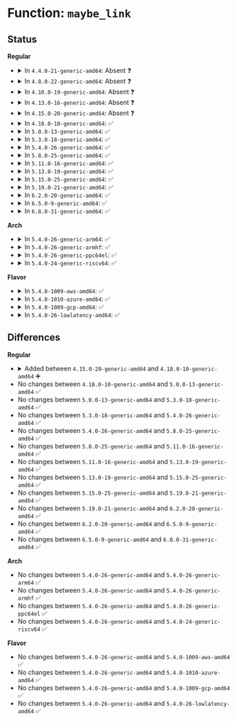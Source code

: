 # Function: <code>maybe_link</code>

## Status
<b>Regular</b>
<ul>
<li>
<details>
<summary>In <code>4.4.0-21-generic-amd64</code>: Absent ❓</summary>

```json
{
  "name": "maybe_link",
  "collision_type": "Unique Static",
  "inline_type": "Selective",
  "funcs": [
    {
      "addr": 18446744071594952000,
      "name": "maybe_link",
      "external": false,
      "loc": "init/initramfs.c:302",
      "file": "init/initramfs.c",
      "inline": "not declared, inlined",
      "caller_inline": [
        "init/initramfs.c:do_name",
        "init/initramfs.c:do_name"
      ],
      "caller_func": [
        "init/initramfs.c:do_name",
        "init/initramfs.c:do_name"
      ]
    }
  ],
  "symbols": [
    {
      "addr": 18446744071594952000,
      "name": "maybe_link.part.3",
      "section": ".init.text",
      "bind": "STB_LOCAL",
      "size": 270
    }
  ]
}
```
</details>
</li>
<li>
<details>
<summary>In <code>4.8.0-22-generic-amd64</code>: Absent ❓</summary>

```json
{
  "name": "maybe_link",
  "collision_type": "Unique Static",
  "inline_type": "Selective",
  "funcs": [
    {
      "addr": 18446744071595116916,
      "name": "maybe_link",
      "external": false,
      "loc": "init/initramfs.c:302",
      "file": "init/initramfs.c",
      "inline": "not declared, inlined",
      "caller_inline": [
        "init/initramfs.c:do_name",
        "init/initramfs.c:do_name"
      ],
      "caller_func": [
        "init/initramfs.c:do_name",
        "init/initramfs.c:do_name"
      ]
    }
  ],
  "symbols": [
    {
      "addr": 18446744071595115770,
      "name": "maybe_link.part.3",
      "section": ".init.text",
      "bind": "STB_LOCAL",
      "size": 269
    }
  ]
}
```
</details>
</li>
<li>
<details>
<summary>In <code>4.10.0-19-generic-amd64</code>: Absent ❓</summary>

```json
{
  "name": "maybe_link",
  "collision_type": "Unique Static",
  "inline_type": "Selective",
  "funcs": [
    {
      "addr": 18446744071595359621,
      "name": "maybe_link",
      "external": false,
      "loc": "init/initramfs.c:302",
      "file": "init/initramfs.c",
      "inline": "not declared, inlined",
      "caller_inline": [
        "init/initramfs.c:do_name",
        "init/initramfs.c:do_name"
      ],
      "caller_func": [
        "init/initramfs.c:do_name",
        "init/initramfs.c:do_name"
      ]
    }
  ],
  "symbols": [
    {
      "addr": 18446744071595358844,
      "name": "maybe_link.part.5",
      "section": ".init.text",
      "bind": "STB_LOCAL",
      "size": 269
    }
  ]
}
```
</details>
</li>
<li>
<details>
<summary>In <code>4.13.0-16-generic-amd64</code>: Absent ❓</summary>

```json
{
  "name": "maybe_link",
  "collision_type": "Unique Static",
  "inline_type": "Selective",
  "funcs": [
    {
      "addr": 18446744071596277546,
      "name": "maybe_link",
      "external": false,
      "loc": "init/initramfs.c:303",
      "file": "init/initramfs.c",
      "inline": "not declared, inlined",
      "caller_inline": [
        "init/initramfs.c:do_name",
        "init/initramfs.c:do_name"
      ],
      "caller_func": [
        "init/initramfs.c:do_name",
        "init/initramfs.c:do_name"
      ]
    }
  ],
  "symbols": [
    {
      "addr": 18446744071596275638,
      "name": "maybe_link.part.5",
      "section": ".init.text",
      "bind": "STB_LOCAL",
      "size": 274
    }
  ]
}
```
</details>
</li>
<li>
<details>
<summary>In <code>4.15.0-20-generic-amd64</code>: Absent ❓</summary>

```json
{
  "name": "maybe_link",
  "collision_type": "Unique Static",
  "inline_type": "Selective",
  "funcs": [
    {
      "addr": 18446744071602593578,
      "name": "maybe_link",
      "external": false,
      "loc": "init/initramfs.c:304",
      "file": "init/initramfs.c",
      "inline": "not declared, inlined",
      "caller_inline": [
        "init/initramfs.c:do_name",
        "init/initramfs.c:do_name"
      ],
      "caller_func": [
        "init/initramfs.c:do_name",
        "init/initramfs.c:do_name"
      ]
    }
  ],
  "symbols": [
    {
      "addr": 18446744071602591670,
      "name": "maybe_link.part.5",
      "section": ".init.text",
      "bind": "STB_LOCAL",
      "size": 274
    }
  ]
}
```
</details>
</li>
<li>
<details>
<summary>In <code>4.18.0-10-generic-amd64</code>: ✅</summary>

```c
int maybe_link()
```

```json
{
  "name": "maybe_link",
  "collision_type": "Unique Static",
  "inline_type": "No",
  "funcs": [
    {
      "addr": 18446744071602760636,
      "name": "maybe_link",
      "external": false,
      "loc": "init/initramfs.c:304",
      "file": "init/initramfs.c",
      "inline": "seen, unknown",
      "caller_inline": [],
      "caller_func": [
        "init/initramfs.c:do_name",
        "init/initramfs.c:do_name"
      ]
    }
  ],
  "symbols": [
    {
      "addr": 18446744071602760636,
      "name": "maybe_link",
      "section": ".init.text",
      "bind": "STB_LOCAL",
      "size": 297
    }
  ]
}
```
</details>
</li>
<li>
<details>
<summary>In <code>5.0.0-13-generic-amd64</code>: ✅</summary>

```c
int maybe_link()
```

```json
{
  "name": "maybe_link",
  "collision_type": "Unique Static",
  "inline_type": "No",
  "funcs": [
    {
      "addr": 18446744071604554751,
      "name": "maybe_link",
      "external": false,
      "loc": "init/initramfs.c:306",
      "file": "init/initramfs.c",
      "inline": "seen, unknown",
      "caller_inline": [],
      "caller_func": [
        "init/initramfs.c:do_name",
        "init/initramfs.c:do_name"
      ]
    }
  ],
  "symbols": [
    {
      "addr": 18446744071604554751,
      "name": "maybe_link",
      "section": ".init.text",
      "bind": "STB_LOCAL",
      "size": 313
    }
  ]
}
```
</details>
</li>
<li>
<details>
<summary>In <code>5.3.0-18-generic-amd64</code>: ✅</summary>

```c
int maybe_link()
```

```json
{
  "name": "maybe_link",
  "collision_type": "Unique Static",
  "inline_type": "No",
  "funcs": [
    {
      "addr": 18446744071604649025,
      "name": "maybe_link",
      "external": false,
      "loc": "init/initramfs.c:306",
      "file": "init/initramfs.c",
      "inline": "seen, unknown",
      "caller_inline": [],
      "caller_func": [
        "init/initramfs.c:do_name",
        "init/initramfs.c:do_name"
      ]
    }
  ],
  "symbols": [
    {
      "addr": 18446744071604649025,
      "name": "maybe_link",
      "section": ".init.text",
      "bind": "STB_LOCAL",
      "size": 328
    }
  ]
}
```
</details>
</li>
<li>
<details>
<summary>In <code>5.4.0-26-generic-amd64</code>: ✅</summary>

```c
int maybe_link()
```

```json
{
  "name": "maybe_link",
  "collision_type": "Unique Static",
  "inline_type": "No",
  "funcs": [
    {
      "addr": 18446744071604661286,
      "name": "maybe_link",
      "external": false,
      "loc": "init/initramfs.c:306",
      "file": "init/initramfs.c",
      "inline": "seen, unknown",
      "caller_inline": [],
      "caller_func": [
        "init/initramfs.c:do_name",
        "init/initramfs.c:do_name"
      ]
    }
  ],
  "symbols": [
    {
      "addr": 18446744071604661286,
      "name": "maybe_link",
      "section": ".init.text",
      "bind": "STB_LOCAL",
      "size": 328
    }
  ]
}
```
</details>
</li>
<li>
<details>
<summary>In <code>5.8.0-25-generic-amd64</code>: ✅</summary>

```c
int maybe_link()
```

```json
{
  "name": "maybe_link",
  "collision_type": "Unique Static",
  "inline_type": "No",
  "funcs": [
    {
      "addr": 18446744071609013367,
      "name": "maybe_link",
      "external": false,
      "loc": "init/initramfs.c:307",
      "file": "init/initramfs.c",
      "inline": "seen, unknown",
      "caller_inline": [],
      "caller_func": [
        "init/initramfs.c:do_name",
        "init/initramfs.c:do_name"
      ]
    }
  ],
  "symbols": [
    {
      "addr": 18446744071609013367,
      "name": "maybe_link",
      "section": ".init.text",
      "bind": "STB_LOCAL",
      "size": 123
    }
  ]
}
```
</details>
</li>
<li>
<details>
<summary>In <code>5.11.0-16-generic-amd64</code>: ✅</summary>

```c
int maybe_link()
```

```json
{
  "name": "maybe_link",
  "collision_type": "Unique Static",
  "inline_type": "No",
  "funcs": [
    {
      "addr": 18446744071612073539,
      "name": "maybe_link",
      "external": false,
      "loc": "init/initramfs.c:309",
      "file": "init/initramfs.c",
      "inline": "seen, unknown",
      "caller_inline": [],
      "caller_func": [
        "init/initramfs.c:do_name",
        "init/initramfs.c:do_name"
      ]
    }
  ],
  "symbols": [
    {
      "addr": 18446744071612073539,
      "name": "maybe_link",
      "section": ".init.text",
      "bind": "STB_LOCAL",
      "size": 110
    }
  ]
}
```
</details>
</li>
<li>
<details>
<summary>In <code>5.13.0-19-generic-amd64</code>: ✅</summary>

```c
int maybe_link()
```

```json
{
  "name": "maybe_link",
  "collision_type": "Unique Static",
  "inline_type": "No",
  "funcs": [
    {
      "addr": 18446744071614211764,
      "name": "maybe_link",
      "external": false,
      "loc": "init/initramfs.c:321",
      "file": "init/initramfs.c",
      "inline": "seen, unknown",
      "caller_inline": [],
      "caller_func": [
        "init/initramfs.c:do_name",
        "init/initramfs.c:do_name"
      ]
    }
  ],
  "symbols": [
    {
      "addr": 18446744071614211764,
      "name": "maybe_link",
      "section": ".init.text",
      "bind": "STB_LOCAL",
      "size": 110
    }
  ]
}
```
</details>
</li>
<li>
<details>
<summary>In <code>5.15.0-25-generic-amd64</code>: ✅</summary>

```c
int maybe_link()
```

```json
{
  "name": "maybe_link",
  "collision_type": "Unique Static",
  "inline_type": "No",
  "funcs": [
    {
      "addr": 18446744071615130508,
      "name": "maybe_link",
      "external": false,
      "loc": "init/initramfs.c:322",
      "file": "init/initramfs.c",
      "inline": "seen, unknown",
      "caller_inline": [],
      "caller_func": [
        "init/initramfs.c:do_name",
        "init/initramfs.c:do_name"
      ]
    }
  ],
  "symbols": [
    {
      "addr": 18446744071615130508,
      "name": "maybe_link",
      "section": ".init.text",
      "bind": "STB_LOCAL",
      "size": 110
    }
  ]
}
```
</details>
</li>
<li>
<details>
<summary>In <code>5.19.0-21-generic-amd64</code>: ✅</summary>

```c
int maybe_link()
```

```json
{
  "name": "maybe_link",
  "collision_type": "Unique Static",
  "inline_type": "No",
  "funcs": [
    {
      "addr": 18446744071616893762,
      "name": "maybe_link",
      "external": false,
      "loc": "init/initramfs.c:348",
      "file": "init/initramfs.c",
      "inline": "seen, unknown",
      "caller_inline": [],
      "caller_func": [
        "init/initramfs.c:do_name",
        "init/initramfs.c:do_name"
      ]
    }
  ],
  "symbols": [
    {
      "addr": 18446744071616893762,
      "name": "maybe_link",
      "section": ".init.text",
      "bind": "STB_LOCAL",
      "size": 138
    }
  ]
}
```
</details>
</li>
<li>
<details>
<summary>In <code>6.2.0-20-generic-amd64</code>: ✅</summary>

```c
int maybe_link()
```

```json
{
  "name": "maybe_link",
  "collision_type": "Unique Static",
  "inline_type": "No",
  "funcs": [
    {
      "addr": 18446744071627484528,
      "name": "maybe_link",
      "external": false,
      "loc": "init/initramfs.c:348",
      "file": "init/initramfs.c",
      "inline": "seen, unknown",
      "caller_inline": [],
      "caller_func": [
        "init/initramfs.c:do_name",
        "init/initramfs.c:do_name"
      ]
    }
  ],
  "symbols": [
    {
      "addr": 18446744071627484528,
      "name": "maybe_link",
      "section": ".init.text",
      "bind": "STB_LOCAL",
      "size": 141
    }
  ]
}
```
</details>
</li>
<li>
<details>
<summary>In <code>6.5.0-9-generic-amd64</code>: ✅</summary>

```c
int maybe_link()
```

```json
{
  "name": "maybe_link",
  "collision_type": "Unique Static",
  "inline_type": "No",
  "funcs": [
    {
      "addr": 18446744071619228560,
      "name": "maybe_link",
      "external": false,
      "loc": "init/initramfs.c:342",
      "file": "init/initramfs.c",
      "inline": "seen, unknown",
      "caller_inline": [],
      "caller_func": [
        "init/initramfs.c:do_name",
        "init/initramfs.c:do_name"
      ]
    }
  ],
  "symbols": [
    {
      "addr": 18446744071619228560,
      "name": "maybe_link",
      "section": ".init.text",
      "bind": "STB_LOCAL",
      "size": 141
    }
  ]
}
```
</details>
</li>
<li>
<details>
<summary>In <code>6.8.0-31-generic-amd64</code>: ✅</summary>

```c
int maybe_link()
```

```json
{
  "name": "maybe_link",
  "collision_type": "Unique Static",
  "inline_type": "No",
  "funcs": [
    {
      "addr": 18446744071621518240,
      "name": "maybe_link",
      "external": false,
      "loc": "init/initramfs.c:342",
      "file": "init/initramfs.c",
      "inline": "seen, unknown",
      "caller_inline": [],
      "caller_func": [
        "init/initramfs.c:do_name",
        "init/initramfs.c:do_name"
      ]
    }
  ],
  "symbols": [
    {
      "addr": 18446744071621518240,
      "name": "maybe_link",
      "section": ".init.text",
      "bind": "STB_LOCAL",
      "size": 141
    }
  ]
}
```
</details>
</li>
</ul>
<b>Arch</b>
<ul>
<li>
<details>
<summary>In <code>5.4.0-26-generic-arm64</code>: ✅</summary>

```c
int maybe_link()
```

```json
{
  "name": "maybe_link",
  "collision_type": "Unique Static",
  "inline_type": "No",
  "funcs": [
    {
      "addr": 18446603336510811880,
      "name": "maybe_link",
      "external": false,
      "loc": "init/initramfs.c:306",
      "file": "init/initramfs.c",
      "inline": "seen, unknown",
      "caller_inline": [],
      "caller_func": [
        "init/initramfs.c:do_name",
        "init/initramfs.c:do_name"
      ]
    }
  ],
  "symbols": [
    {
      "addr": 18446603336510811880,
      "name": "maybe_link",
      "section": ".init.text",
      "bind": "STB_LOCAL",
      "size": 348
    }
  ]
}
```
</details>
</li>
<li>
<details>
<summary>In <code>5.4.0-26-generic-armhf</code>: ✅</summary>

```c
int maybe_link()
```

```json
{
  "name": "maybe_link",
  "collision_type": "Unique Static",
  "inline_type": "No",
  "funcs": [
    {
      "addr": 3243257832,
      "name": "maybe_link",
      "external": false,
      "loc": "init/initramfs.c:306",
      "file": "init/initramfs.c",
      "inline": "seen, unknown",
      "caller_inline": [],
      "caller_func": [
        "init/initramfs.c:do_name",
        "init/initramfs.c:do_name"
      ]
    }
  ],
  "symbols": [
    {
      "addr": 3243257832,
      "name": "maybe_link",
      "section": ".init.text",
      "bind": "STB_LOCAL",
      "size": 336
    }
  ]
}
```
</details>
</li>
<li>
<details>
<summary>In <code>5.4.0-26-generic-ppc64el</code>: ✅</summary>

```c
int maybe_link()
```

```json
{
  "name": "maybe_link",
  "collision_type": "Unique Static",
  "inline_type": "No",
  "funcs": [
    {
      "addr": 13835058055302375944,
      "name": "maybe_link",
      "external": false,
      "loc": "init/initramfs.c:306",
      "file": "init/initramfs.c",
      "inline": "seen, unknown",
      "caller_inline": [],
      "caller_func": [
        "init/initramfs.c:do_name",
        "init/initramfs.c:do_name"
      ]
    }
  ],
  "symbols": [
    {
      "addr": 13835058055302375944,
      "name": "maybe_link",
      "section": ".init.text",
      "bind": "STB_LOCAL",
      "size": 464
    }
  ]
}
```
</details>
</li>
<li>
<details>
<summary>In <code>5.4.0-24-generic-riscv64</code>: ✅</summary>

```c
int maybe_link()
```

```json
{
  "name": "maybe_link",
  "collision_type": "Unique Static",
  "inline_type": "No",
  "funcs": [
    {
      "addr": 18446743936270608726,
      "name": "maybe_link",
      "external": false,
      "loc": "init/initramfs.c:306",
      "file": "init/initramfs.c",
      "inline": "seen, unknown",
      "caller_inline": [],
      "caller_func": [
        "init/initramfs.c:do_name",
        "init/initramfs.c:do_name"
      ]
    }
  ],
  "symbols": [
    {
      "addr": 18446743936270608726,
      "name": "maybe_link",
      "section": ".init.text",
      "bind": "STB_LOCAL",
      "size": 320
    }
  ]
}
```
</details>
</li>
</ul>
<b>Flavor</b>
<ul>
<li>
<details>
<summary>In <code>5.4.0-1009-aws-amd64</code>: ✅</summary>

```c
int maybe_link()
```

```json
{
  "name": "maybe_link",
  "collision_type": "Unique Static",
  "inline_type": "No",
  "funcs": [
    {
      "addr": 18446744071604587558,
      "name": "maybe_link",
      "external": false,
      "loc": "init/initramfs.c:306",
      "file": "init/initramfs.c",
      "inline": "seen, unknown",
      "caller_inline": [],
      "caller_func": [
        "init/initramfs.c:do_name",
        "init/initramfs.c:do_name"
      ]
    }
  ],
  "symbols": [
    {
      "addr": 18446744071604587558,
      "name": "maybe_link",
      "section": ".init.text",
      "bind": "STB_LOCAL",
      "size": 328
    }
  ]
}
```
</details>
</li>
<li>
<details>
<summary>In <code>5.4.0-1010-azure-amd64</code>: ✅</summary>

```c
int maybe_link()
```

```json
{
  "name": "maybe_link",
  "collision_type": "Unique Static",
  "inline_type": "No",
  "funcs": [
    {
      "addr": 18446744071604579235,
      "name": "maybe_link",
      "external": false,
      "loc": "init/initramfs.c:306",
      "file": "init/initramfs.c",
      "inline": "seen, unknown",
      "caller_inline": [],
      "caller_func": [
        "init/initramfs.c:do_name",
        "init/initramfs.c:do_name"
      ]
    }
  ],
  "symbols": [
    {
      "addr": 18446744071604579235,
      "name": "maybe_link",
      "section": ".init.text",
      "bind": "STB_LOCAL",
      "size": 328
    }
  ]
}
```
</details>
</li>
<li>
<details>
<summary>In <code>5.4.0-1009-gcp-amd64</code>: ✅</summary>

```c
int maybe_link()
```

```json
{
  "name": "maybe_link",
  "collision_type": "Unique Static",
  "inline_type": "No",
  "funcs": [
    {
      "addr": 18446744071604665382,
      "name": "maybe_link",
      "external": false,
      "loc": "init/initramfs.c:306",
      "file": "init/initramfs.c",
      "inline": "seen, unknown",
      "caller_inline": [],
      "caller_func": [
        "init/initramfs.c:do_name",
        "init/initramfs.c:do_name"
      ]
    }
  ],
  "symbols": [
    {
      "addr": 18446744071604665382,
      "name": "maybe_link",
      "section": ".init.text",
      "bind": "STB_LOCAL",
      "size": 328
    }
  ]
}
```
</details>
</li>
<li>
<details>
<summary>In <code>5.4.0-26-lowlatency-amd64</code>: ✅</summary>

```c
int maybe_link()
```

```json
{
  "name": "maybe_link",
  "collision_type": "Unique Static",
  "inline_type": "No",
  "funcs": [
    {
      "addr": 18446744071604665387,
      "name": "maybe_link",
      "external": false,
      "loc": "init/initramfs.c:306",
      "file": "init/initramfs.c",
      "inline": "seen, unknown",
      "caller_inline": [],
      "caller_func": [
        "init/initramfs.c:do_name",
        "init/initramfs.c:do_name"
      ]
    }
  ],
  "symbols": [
    {
      "addr": 18446744071604665387,
      "name": "maybe_link",
      "section": ".init.text",
      "bind": "STB_LOCAL",
      "size": 328
    }
  ]
}
```
</details>
</li>
</ul>

## Differences
<b>Regular</b>
<ul>
<li>
<details>
<summary>Added between <code>4.15.0-20-generic-amd64</code> and <code>4.18.0-10-generic-amd64</code> ➕</summary>

```c
int maybe_link()
```
</details>
</li>
<li>
No changes between <code>4.18.0-10-generic-amd64</code> and <code>5.0.0-13-generic-amd64</code> ✅
</li>
<li>
No changes between <code>5.0.0-13-generic-amd64</code> and <code>5.3.0-18-generic-amd64</code> ✅
</li>
<li>
No changes between <code>5.3.0-18-generic-amd64</code> and <code>5.4.0-26-generic-amd64</code> ✅
</li>
<li>
No changes between <code>5.4.0-26-generic-amd64</code> and <code>5.8.0-25-generic-amd64</code> ✅
</li>
<li>
No changes between <code>5.8.0-25-generic-amd64</code> and <code>5.11.0-16-generic-amd64</code> ✅
</li>
<li>
No changes between <code>5.11.0-16-generic-amd64</code> and <code>5.13.0-19-generic-amd64</code> ✅
</li>
<li>
No changes between <code>5.13.0-19-generic-amd64</code> and <code>5.15.0-25-generic-amd64</code> ✅
</li>
<li>
No changes between <code>5.15.0-25-generic-amd64</code> and <code>5.19.0-21-generic-amd64</code> ✅
</li>
<li>
No changes between <code>5.19.0-21-generic-amd64</code> and <code>6.2.0-20-generic-amd64</code> ✅
</li>
<li>
No changes between <code>6.2.0-20-generic-amd64</code> and <code>6.5.0-9-generic-amd64</code> ✅
</li>
<li>
No changes between <code>6.5.0-9-generic-amd64</code> and <code>6.8.0-31-generic-amd64</code> ✅
</li>
</ul>
<b>Arch</b>
<ul>
<li>
No changes between <code>5.4.0-26-generic-amd64</code> and <code>5.4.0-26-generic-arm64</code> ✅
</li>
<li>
No changes between <code>5.4.0-26-generic-amd64</code> and <code>5.4.0-26-generic-armhf</code> ✅
</li>
<li>
No changes between <code>5.4.0-26-generic-amd64</code> and <code>5.4.0-26-generic-ppc64el</code> ✅
</li>
<li>
No changes between <code>5.4.0-26-generic-amd64</code> and <code>5.4.0-24-generic-riscv64</code> ✅
</li>
</ul>
<b>Flavor</b>
<ul>
<li>
No changes between <code>5.4.0-26-generic-amd64</code> and <code>5.4.0-1009-aws-amd64</code> ✅
</li>
<li>
No changes between <code>5.4.0-26-generic-amd64</code> and <code>5.4.0-1010-azure-amd64</code> ✅
</li>
<li>
No changes between <code>5.4.0-26-generic-amd64</code> and <code>5.4.0-1009-gcp-amd64</code> ✅
</li>
<li>
No changes between <code>5.4.0-26-generic-amd64</code> and <code>5.4.0-26-lowlatency-amd64</code> ✅
</li>
</ul>
